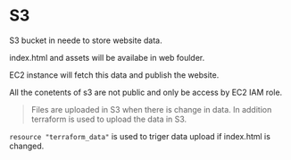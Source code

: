 # S3

S3 bucket in neede to store website data.

index.html and assets will be availabe in web foulder.

EC2 instance will fetch this data and publish the website.

All the conetents of s3 are not public and only be access by EC2 IAM role.

> Files are uploaded in S3 when there is change in data. In addition terraform is used to upload the data in S3.

`resource "terraform_data"` is used to triger data upload if index.html is changed.
